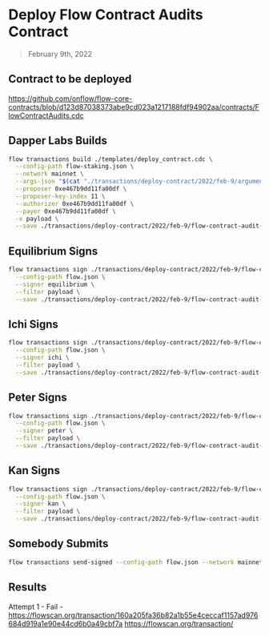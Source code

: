 # Deploy Flow Contract Audits Contract

> February 9th, 2022

## Contract to be deployed

https://github.com/onflow/flow-core-contracts/blob/d123d87038373abe9cd023a1217188fdf94902aa/contracts/FlowContractAudits.cdc

## Dapper Labs Builds

```sh
flow transactions build ./templates/deploy_contract.cdc \
  --config-path flow-staking.json \
  --network mainnet \
  --args-json "$(cat "./transactions/deploy-contract/2022/feb-9/arguments.json")" \
  --proposer 0xe467b9dd11fa00df \
  --proposer-key-index 11 \
  --authorizer 0xe467b9dd11fa00df \
  --payer 0xe467b9dd11fa00df \
  -x payload \
  --save ./transactions/deploy-contract/2022/feb-9/flow-contract-audit-contract-deployment-feb-9-unsigned.rlp
```

## Equilibrium Signs

```sh
flow transactions sign ./transactions/deploy-contract/2022/feb-9/flow-contract-audit-contract-deployment-feb-9-unsigned.rlp \
  --config-path flow.json \
  --signer equilibrium \
  --filter payload \
  --save ./transactions/deploy-contract/2022/feb-9/flow-contract-audit-contract-deployment-feb-9-sig-1.rlp
```

## Ichi Signs

```sh
flow transactions sign ./transactions/deploy-contract/2022/feb-9/flow-contract-audit-contract-deployment-feb-9-sig-1.rlp \
  --config-path flow.json \
  --signer ichi \
  --filter payload \
  --save ./transactions/deploy-contract/2022/feb-9/flow-contract-audit-contract-deployment-feb-9-sig-2.rlp
```

## Peter Signs

```sh
flow transactions sign ./transactions/deploy-contract/2022/feb-9/flow-contract-audit-contract-deployment-feb-9-sig-2.rlp \
  --config-path flow.json \
  --signer peter \
  --filter payload \
  --save ./transactions/deploy-contract/2022/feb-9/flow-contract-audit-contract-deployment-feb-9-sig-3.rlp
```

## Kan Signs

```sh
flow transactions sign ./transactions/deploy-contract/2022/feb-9/flow-contract-audit-contract-deployment-feb-9-sig-3.rlp \
  --config-path flow.json \
  --signer kan \
  --filter payload \
  --save ./transactions/deploy-contract/2022/feb-9/flow-contract-audit-contract-deployment-feb-9-sig-complete.rlp
```

## Somebody Submits

```sh
flow transactions send-signed --config-path flow.json --network mainnet ./transactions/deploy-contract/2022/feb-9/flow-contract-audit-contract-deployment-feb-9-sig-complete.rlp
```


## Results

Attempt 1 - Fail - https://flowscan.org/transaction/160a205fa36b82a1b55e4ceccaf1157ad976684d919a1e90e44cd6b0a49cbf7a
https://flowscan.org/transaction/
